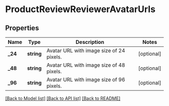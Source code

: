# ProductReviewReviewerAvatarUrls

## Properties
Name | Type | Description | Notes
------------ | ------------- | ------------- | -------------
**_24** | **string** | Avatar URL with image size of 24 pixels. | [optional] 
**_48** | **string** | Avatar URL with image size of 48 pixels. | [optional] 
**_96** | **string** | Avatar URL with image size of 96 pixels. | [optional] 

[[Back to Model list]](../../README.md#documentation-for-models) [[Back to API list]](../../README.md#documentation-for-api-endpoints) [[Back to README]](../../README.md)

